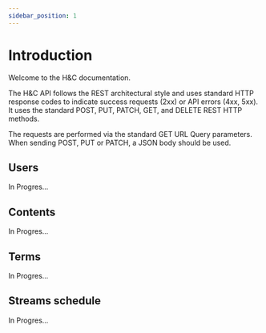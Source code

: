 ```yaml
---
sidebar_position: 1
---
```


# Introduction

Welcome to the H&C documentation.

The H&C API follows the REST architectural style and uses standard HTTP response codes to indicate success requests (2xx) or API errors (4xx, 5xx). It uses the standard POST, PUT, PATCH, GET, and DELETE REST HTTP methods.

The requests are performed via the standard GET URL Query parameters. When sending POST, PUT or PATCH, a JSON body should be used.

## Users

In Progres...

## Contents

In Progres...

## Terms

In Progres...

## Streams schedule

In Progres...


